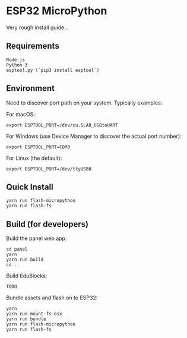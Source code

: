 # ESP32 MicroPython

Very rough install guide...

## Requirements

    Node.js
    Python 3
    esptool.py (`pip3 install esptool`)

## Environment

Need to discover port path on your system. Typically examples:

For macOS:

    export ESPTOOL_PORT=/dev/cu.SLAB_USBtoUART

For Windows (use Device Manager to discover the actual port number):

    export ESPTOOL_PORT=COM3

For Linux (the default):

    export ESPTOOL_PORT=/dev/ttyUSB0

## Quick Install

    yarn run flash-micropython
    yarn run flash-fs

## Build (for developers)

Build the panel web app:

    cd panel
    yarn
    yarn run build
    cd ..

Build EduBlocks:

    TODO

Bundle assets and flash on to ESP32:

    yarn
    yarn run mount-fs-osx
    yarn run bundle
    yarn run flash-micropython
    yarn run flash-fs
